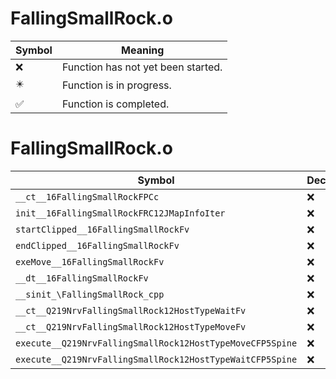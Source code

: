 # FallingSmallRock.o
| Symbol | Meaning 
| ------------- | ------------- 
| :x: | Function has not yet been started. 
| :eight_pointed_black_star: | Function is in progress. 
| :white_check_mark: | Function is completed. 


# FallingSmallRock.o
| Symbol | Decompiled? |
| ------------- | ------------- |
| `__ct__16FallingSmallRockFPCc` | :x: |
| `init__16FallingSmallRockFRC12JMapInfoIter` | :x: |
| `startClipped__16FallingSmallRockFv` | :x: |
| `endClipped__16FallingSmallRockFv` | :x: |
| `exeMove__16FallingSmallRockFv` | :x: |
| `__dt__16FallingSmallRockFv` | :x: |
| `__sinit_\FallingSmallRock_cpp` | :x: |
| `__ct__Q219NrvFallingSmallRock12HostTypeWaitFv` | :x: |
| `__ct__Q219NrvFallingSmallRock12HostTypeMoveFv` | :x: |
| `execute__Q219NrvFallingSmallRock12HostTypeMoveCFP5Spine` | :x: |
| `execute__Q219NrvFallingSmallRock12HostTypeWaitCFP5Spine` | :x: |
